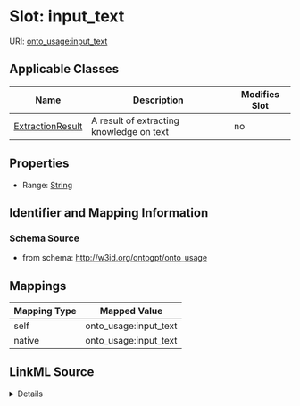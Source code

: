 

# Slot: input_text

URI: [onto_usage:input_text](http://w3id.org/ontogpt/onto_usageinput_text)



<!-- no inheritance hierarchy -->





## Applicable Classes

| Name | Description | Modifies Slot |
| --- | --- | --- |
| [ExtractionResult](ExtractionResult.md) | A result of extracting knowledge on text |  no  |







## Properties

* Range: [String](String.md)





## Identifier and Mapping Information







### Schema Source


* from schema: http://w3id.org/ontogpt/onto_usage




## Mappings

| Mapping Type | Mapped Value |
| ---  | ---  |
| self | onto_usage:input_text |
| native | onto_usage:input_text |




## LinkML Source

<details>
```yaml
name: input_text
from_schema: http://w3id.org/ontogpt/onto_usage
rank: 1000
alias: input_text
owner: ExtractionResult
domain_of:
- ExtractionResult
range: string

```
</details>